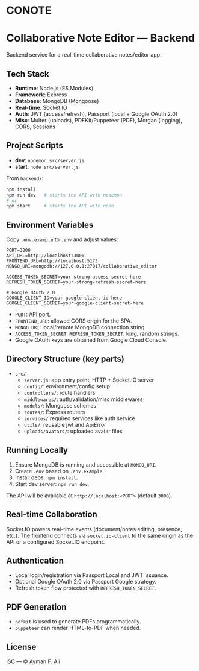 # CONOTE
# Collaborative Note Editor — Backend
 
 Backend service for a real-time collaborative notes/editor app.
 
 ## Tech Stack
 - **Runtime**: Node.js (ES Modules)
 - **Framework**: Express
 - **Database**: MongoDB (Mongoose)
 - **Real-time**: Socket.IO
 - **Auth**: JWT (access/refresh), Passport (local + Google OAuth 2.0)
 - **Misc**: Multer (uploads), PDFKit/Puppeteer (PDF), Morgan (logging), CORS, Sessions
 
 ## Project Scripts
 
 - **dev**: `nodemon src/server.js`
 - **start**: `node src/server.js`
 
 From `backend/`:
 
 ```bash
 npm install
 npm run dev   # starts the API with nodemon
 # or
 npm start     # starts the API with node
 ```
 
 ## Environment Variables
 
 Copy `.env.example` to `.env` and adjust values:
 
 ```dotenv
 PORT=3000
 API_URL=http://localhost:3000
 FRONTEND_URL=http://localhost:5173
 MONGO_URI=mongodb://127.0.0.1:27017/collaborative_editor
 
 ACCESS_TOKEN_SECRET=your-strong-access-secret-here
 REFRESH_TOKEN_SECRET=your-strong-refresh-secret-here
 
 # Google OAuth 2.0
 GOOGLE_CLIENT_ID=your-google-client-id-here
 GOOGLE_CLIENT_SECRET=your-google-client-secret-here
 ```
 
 - `PORT`: API port.
 - `FRONTEND_URL`: allowed CORS origin for the SPA.
 - `MONGO_URI`: local/remote MongoDB connection string.
 - `ACCESS_TOKEN_SECRET`, `REFRESH_TOKEN_SECRET`: long, random strings.
 - Google OAuth keys are obtained from Google Cloud Console.
 
 ## Directory Structure (key parts)
 
 - `src/`
   - `server.js`: app entry point, HTTP + Socket.IO server
   - `config/`: environment/config setup
   - `controllers/`: route handlers
   - `middlewares/`: auth/validation/misc middlewares
   - `models/`: Mongoose schemas
   - `routes/`: Express routers
   - `services/` required services like auth service
   - `utils/`: reusable jwt and ApiError
   - `uploads/avatars/`: uploaded avatar files
 
 ## Running Locally
 
 1. Ensure MongoDB is running and accessible at `MONGO_URI`.
 2. Create `.env` based on `.env.example`.
 3. Install deps: `npm install`.
 4. Start dev server: `npm run dev`.
 
 The API will be available at `http://localhost:<PORT>` (default `3000`).
 
 ## Real-time Collaboration
 
 Socket.IO powers real-time events (document/notes editing, presence, etc.). The frontend connects via `socket.io-client` to the same origin as the API or a configured Socket.IO endpoint.
 
 ## Authentication
 
 - Local login/registration via Passport Local and JWT issuance.
 - Optional Google OAuth 2.0 via Passport Google strategy.
 - Refresh token flow protected with `REFRESH_TOKEN_SECRET`.
 
 ## PDF Generation
 
 - `pdfkit` is used to generate PDFs programmatically.
 - `puppeteer` can render HTML-to-PDF when needed.
 
 ## License
 
 ISC — © Ayman F. Ali
